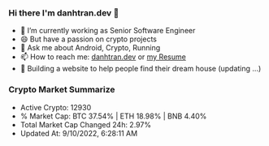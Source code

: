 ### Hi there I'm danhtran.dev 👋

- 🔭 I’m currently working as Senior Software Engineer
- 😄 But have a passion on crypto projects
- 💬 Ask me about Android, Crypto, Running 
- 📫 How to reach me: <a href="https://danhtran.dev" target="_blank">danhtran.dev</a> or <a href="Developer-Resume.pdf" target="_blank">my Resume</a>
- 🌱 Building a website to help people find their dream house (updating ...)

### Crypto Market Summarize
- Active Crypto: 12930
- % Market Cap: BTC 37.54% | ETH 18.98% | BNB 4.40%
- Total Market Cap Changed 24h: 2.97%
- Updated At: 9/10/2022, 6:28:11 AM
